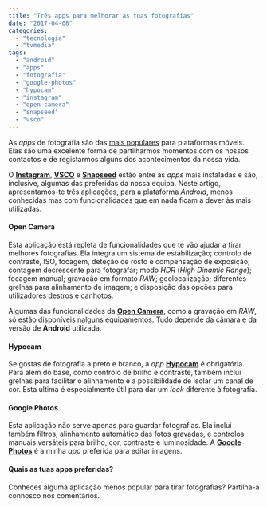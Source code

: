 ```yaml
---
title: "Três apps para melhorar as tuas fotografias"
date: "2017-04-08"
categories: 
  - "tecnologia"
  - "tvmedia"
tags: 
  - "android"
  - "apps"
  - "fotografia"
  - "google-photos"
  - "hypocam"
  - "instagram"
  - "open-camera"
  - "snapseed"
  - "vsco"
---
```


As _apps_ de fotografia são das [mais populares](https://play.google.com/store/apps/collection/topselling_free) para plataformas móveis. Elas são uma excelente forma de partilharmos momentos com os nossos contactos e de registarmos alguns dos acontecimentos da nossa vida.

O **[Instagram](https://play.google.com/store/apps/details?id=com.instagram.android)**, **[VSCO](https://play.google.com/store/apps/details?id=com.vsco.cam)** e **[Snapseed](https://play.google.com/store/apps/details?id=com.niksoftware.snapseed)** estão entre as _apps_ mais instaladas e são, inclusive, algumas das preferidas da nossa equipa. Neste artigo, apresentamos-te três aplicações, para a plataforma _Android_, menos conhecidas mas com funcionalidades que em nada ficam a dever às mais utilizadas.

#### Open Camera

Esta aplicação está repleta de funcionalidades que te vão ajudar a tirar melhores fotografias. Ela integra um sistema de estabilização; controlo de contraste, ISO, focagem, deteção de rosto e compensação de exposição; contagem decrescente para fotografar; modo _HDR_ (_High Dinamic Range_); focagem manual; gravação em formato _RAW_; geolocalização; diferentes grelhas para alinhamento de imagem; e disposição das opções para utilizadores destros e canhotos.

Algumas das funcionalidades da **[Open Camera](https://play.google.com/store/apps/details?id=net.sourceforge.opencamera)**, como a gravação em _RAW_, só estão disponíveis nalguns equipamentos. Tudo depende da câmara e da versão de **Android** utilizada.

#### Hypocam

Se gostas de fotografia a preto e branco, a _app_ **[Hypocam](https://play.google.com/store/apps/details?id=com.xnview.hypocam)** é obrigatória. Para além do base, como controlo de brilho e contraste, também inclui grelhas para facilitar o alinhamento e a possibilidade de isolar um canal de cor. Esta última é especialmente útil para dar um _look_ diferente à fotografia.

#### Google Photos

Esta aplicação não serve apenas para guardar fotografias. Ela inclui também filtros, alinhamento automático das fotos gravadas, e controlos manuais versáteis para brilho, cor, contraste e luminosidade. A **[Google Photos](https://play.google.com/store/apps/details?id=com.google.android.apps.photos)** é a minha _app_ preferida para editar imagens.

#### Quais as tuas apps preferidas?

Conheces alguma aplicação menos popular para tirar fotografias? Partilha-a connosco nos comentários.
